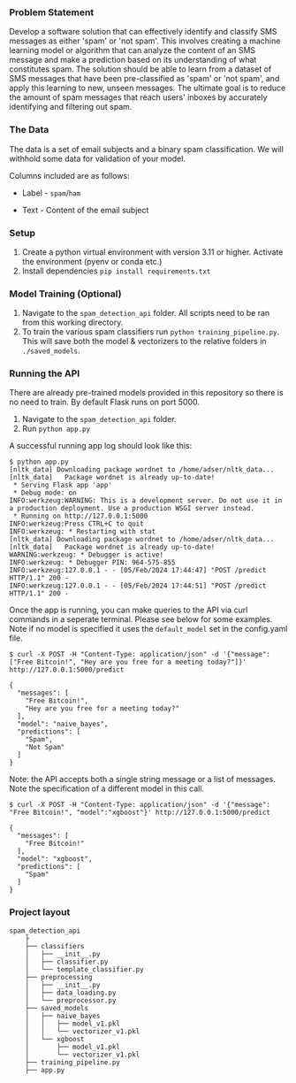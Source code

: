 ### Problem Statement

Develop a software solution that can effectively identify and classify SMS messages as either 'spam' or 'not spam'. This involves creating a machine learning model or algorithm that can analyze the content of an SMS message and make a prediction based on its understanding of what constitutes spam. The solution should be able to learn from a dataset of SMS messages that have been pre-classified as 'spam' or 'not spam', and apply this learning to new, unseen messages. The ultimate goal is to reduce the amount of spam messages that reach users' inboxes by accurately identifying and filtering out spam.

### The Data

The data is a set of email subjects and a binary spam classification. We will withhold some data for validation of your model.

Columns included are as follows:

- Label - `spam`/`ham`

- Text - Content of the email subject

### Setup
1. Create a python virtual environment with version 3.11 or higher. Activate the environment (pyenv or conda etc.)
2. Install dependencies `pip install requirements.txt`

### Model Training (Optional)
1. Navigate to the `spam_detection_api` folder. All scripts need to be ran from this working directory.
2. To train the various spam classifiers run `python training_pipeline.py`. This will save both the model & vectorizers to the relative folders in `./saved_models`.

### Running the API
There are already pre-trained models provided in this repository so there is no need to train. By default Flask runs on port 5000.

1. Navigate to the `spam_detection_api` folder.
2. Run `python app.py`

A successful running app log should look like this:

```
$ python app.py 
[nltk_data] Downloading package wordnet to /home/adser/nltk_data...
[nltk_data]   Package wordnet is already up-to-date!
 * Serving Flask app 'app'
 * Debug mode: on
INFO:werkzeug:WARNING: This is a development server. Do not use it in a production deployment. Use a production WSGI server instead.
 * Running on http://127.0.0.1:5000
INFO:werkzeug:Press CTRL+C to quit
INFO:werkzeug: * Restarting with stat
[nltk_data] Downloading package wordnet to /home/adser/nltk_data...
[nltk_data]   Package wordnet is already up-to-date!
WARNING:werkzeug: * Debugger is active!
INFO:werkzeug: * Debugger PIN: 964-575-855
INFO:werkzeug:127.0.0.1 - - [05/Feb/2024 17:44:47] "POST /predict HTTP/1.1" 200 -
INFO:werkzeug:127.0.0.1 - - [05/Feb/2024 17:44:51] "POST /predict HTTP/1.1" 200 -
```

Once the app is running, you can make queries to the API via curl commands in a seperate terminal. Please see below for some examples. Note if no model is specified it uses the `default_model` set in the config.yaml file.

```
$ curl -X POST -H "Content-Type: application/json" -d '{"message":["Free Bitcoin!", "Hey are you free for a meeting today?"]}' http://127.0.0.1:5000/predict

{
  "messages": [
    "Free Bitcoin!",
    "Hey are you free for a meeting today?"
  ],
  "model": "naive_bayes",
  "predictions": [
    "Spam",
    "Not Spam"
  ]
}
```

Note: the API accepts both a single string message or a list of messages. Note the specification of a different model in this call.

```
$ curl -X POST -H "Content-Type: application/json" -d '{"message": "Free Bitcoin!", "model":"xgboost"}' http://127.0.0.1:5000/predict

{
  "messages": [
    "Free Bitcoin!"
  ],
  "model": "xgboost",
  "predictions": [
    "Spam"
  ]
}
```

### Project layout

```
spam_detection_api
    ├
    ├── classifiers
    │   ├── __init__.py
    │   ├── classifier.py
    │   └── template_classifier.py
    ├── preprocessing
    │   ├── __init__.py
    │   ├── data_loading.py
    │   └── preprocessor.py
    ├── saved_models
    │   ├── naive_bayes
    │   │   ├── model_v1.pkl
    │   │   └── vectorizer_v1.pkl
    │   └── xgboost
    │       ├── model_v1.pkl
    │       └── vectorizer_v1.pkl
    ├── training_pipeline.py
    ├── app.py
```

